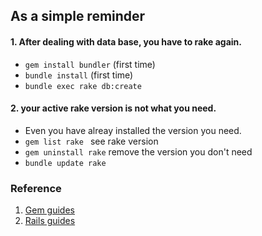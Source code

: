 ## As a simple reminder

#### 1. After dealing with data base, you have to rake again. 
  * `gem install bundler` (first time)
  * `bundle install` (first time)
  * `bundle exec rake db:create`

#### 2. your active rake version is not what you need. 
  * Even you have alreay installed the version you need.
  * `gem list rake ` see rake version
  * `gem uninstall rake` remove the version you don't need 
  * `bundle update rake`


### Reference
 1. [Gem guides](http://guides.rubygems.org/command-reference/)
 2. [Rails guides](http://guides.rubyonrails.org/command_line.html)